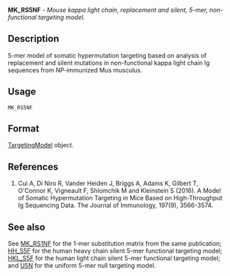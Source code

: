 **MK_RS5NF** - *Mouse kappa light chain, replacement and silent, 5-mer, non-functional targeting model.*

Description
--------------------

5-mer model of somatic hypermutation targeting based on analysis of replacement and
silent mutations in non-functional kappa light chain Ig sequences from NP-immunized 
Mus musculus.


Usage
--------------------
```
MK_RS5NF
```




Format
-------------------

[TargetingModel](TargetingModel-class.md) object.


References
-------------------


1. Cui A, Di Niro R, Vander Heiden J, Briggs A, Adams K, Gilbert T, O'Connor K,
Vigneault F, Shlomchik M and Kleinstein S (2016). A Model of Somatic Hypermutation 
Targeting in Mice Based on High-Throughput Ig Sequencing Data. The Journal of 
Immunology, 197(9), 3566-3574.
 




See also
-------------------

See [MK_RS1NF](MK_RS1NF.md) for the 1-mer substitution matrix from the same
publication; [HH_S5F](HH_S5F.md) for the human heavy chain silent 5-mer 
functional targeting model; [HKL_S5F](HKL_S5F.md) for the human light chain 
silent 5-mer functional targeting model; and [U5N](U5N.md) for the 
uniform 5-mer null targeting model.






